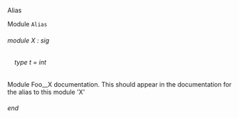 Alias

Module  `` Alias `` 

###### module X : sig

######     type t = int

Module Foo__X documentation. This should appear in the documentation for the alias to this module 'X'


###### end

